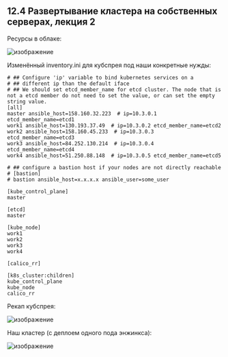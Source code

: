## 12.4 Развертывание кластера на собственных серверах, лекция 2


Ресурсы в облаке:

![изображение](https://user-images.githubusercontent.com/98019531/211319873-fb2e8f3b-4481-485b-a4f8-5d7fd825e6bf.png)


Изменённый inventory.ini для кубспрея под наши конкретные нужды:

```
# ## Configure 'ip' variable to bind kubernetes services on a
# ## different ip than the default iface
# ## We should set etcd_member_name for etcd cluster. The node that is not a etcd member do not need to set the value, or can set the empty string value.
[all]
master ansible_host=158.160.32.223  # ip=10.3.0.1 etcd_member_name=etcd1
work1 ansible_host=130.193.37.49  # ip=10.3.0.2 etcd_member_name=etcd2
work2 ansible_host=158.160.45.233  # ip=10.3.0.3 etcd_member_name=etcd3
work3 ansible_host=84.252.130.214  # ip=10.3.0.4 etcd_member_name=etcd4
work4 ansible_host=51.250.88.148  # ip=10.3.0.5 etcd_member_name=etcd5

# ## configure a bastion host if your nodes are not directly reachable
# [bastion]
# bastion ansible_host=x.x.x.x ansible_user=some_user

[kube_control_plane]
master

[etcd]
master

[kube_node]
work1
work2
work3
work4

[calico_rr]

[k8s_cluster:children]
kube_control_plane
kube_node
calico_rr
```

Рекап кубспрея:

![изображение](https://user-images.githubusercontent.com/98019531/211320002-80ef0e29-d0da-43b8-bcb6-a9d07a047b44.png)


Наш кластер (c деплоем одного пода энжинкса):

![изображение](https://user-images.githubusercontent.com/98019531/211320836-b10bdee0-0499-434f-a4b8-4e85f79d0a73.png)
